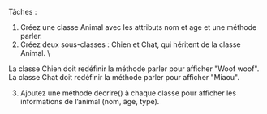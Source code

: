 Tâches :

1) Créez une classe Animal avec les attributs nom et age et une méthode parler.
2) Créez deux sous-classes : Chien et Chat, qui héritent de la classe Animal. \

 La classe Chien doit redéfinir la méthode parler pour afficher "Woof woof". \
 La classe Chat doit redéfinir la méthode parler pour afficher "Miaou".

3) Ajoutez une méthode decrire() à chaque classe pour afficher les informations de l’animal (nom, âge, type).